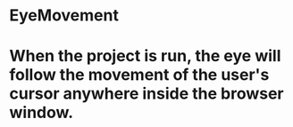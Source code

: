 # EyeMovement

# When the project is run, the eye will follow the movement of the user's cursor anywhere inside the browser window.

